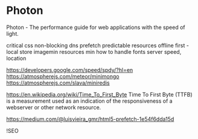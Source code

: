 # Photon
Photon - The performance guide for web applications with the speed of light.

critical css
non-blocking
dns prefetch
predictable resources
offline first - local store
imagemin
resources min
how to handle fonts
server speed, location

https://developers.google.com/speed/spdy/?hl=en
https://atmospherejs.com/meteor/minimongo
https://atmospherejs.com/slava/miniredis

https://en.wikipedia.org/wiki/Time_To_First_Byte
Time To First Byte (TTFB) is a measurement used as an indication of the responsiveness of a webserver or other network resource.

https://medium.com/@luisvieira_gmr/html5-prefetch-1e54f6dda15d

!SEO

